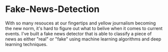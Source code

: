 # Fake-News-Detection
With so many resouces at our fingertips and yellow journalism becoming the new norm, it's hard to figure out what to belive when it comes to current events. I've built a fake news detector that is able to classify a piece of news as either "real" or "fake" using machine learning algorithms and deep learning techniques.  

